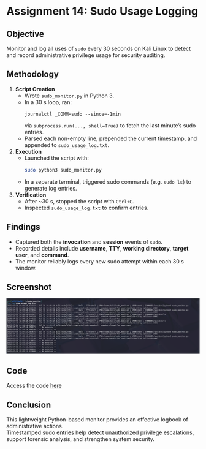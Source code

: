 # Assignment 14: Sudo Usage Logging

## Objective
Monitor and log all uses of `sudo` every 30 seconds on Kali Linux to detect and record administrative privilege usage for security auditing.

## Methodology
1. **Script Creation**  
   - Wrote `sudo_monitor.py` in Python 3.
   - In a 30 s loop, ran:
     ```
     journalctl _COMM=sudo --since=-1min
     ```
     via `subprocess.run(..., shell=True)` to fetch the last minute’s sudo entries.
   - Parsed each non-empty line, prepended the current timestamp, and appended to `sudo_usage_log.txt`.  
2. **Execution**  
   - Launched the script with:  
     ```bash
     sudo python3 sudo_monitor.py
     ```
   - In a separate terminal, triggered sudo commands (e.g. `sudo ls`) to generate log entries.
3. **Verification**  
   - After ~30 s, stopped the script with `Ctrl+C`.
   - Inspected `sudo_usage_log.txt` to confirm entries.

## Findings
- Captured both the **invocation** and **session** events of `sudo`.
- Recorded details include **username**, **TTY**, **working directory**, **target user**, and **command**.
- The monitor reliably logs every new sudo attempt within each 30 s window.

## Screenshot
![Sudo Monitoring Output](output.png)

## Code
Access the code [here](code.py)

## Conclusion

This lightweight Python-based monitor provides an effective logbook of administrative actions.  
Timestamped sudo entries help detect unauthorized privilege escalations, support forensic analysis, and strengthen system security.
